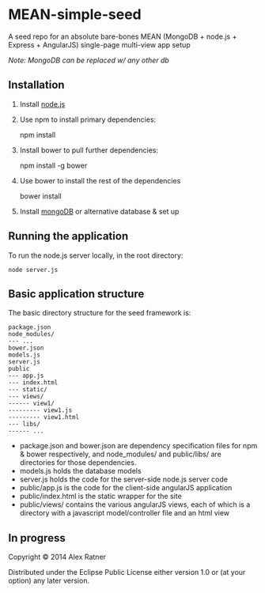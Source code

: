 # MEAN-simple-seed

A seed repo for an absolute bare-bones MEAN (MongoDB + node.js + Express + AngularJS) single-page multi-view app setup

*Note: MongoDB can be replaced w/ any other db*

## Installation

1. Install [node.js](http://nodejs.org/)
2. Use npm to install primary dependencies:

    npm install

3. Install bower to pull further dependencies:

    npm install -g bower

4. Use bower to install the rest of the dependencies

    bower install

5. Install [mongoDB](http://www.mongodb.com/) or alternative database & set up

## Running the application

To run the node.js server locally, in the root directory:

    node server.js

## Basic application structure

The basic directory structure for the seed framework is:

    package.json
    node_modules/
    --- ...
    bower.json
    models.js
    server.js
    public
    --- app.js
    --- index.html
    --- static/
    --- views/
    ------ view1/
    --------- view1.js
    --------- view1.html
    --- libs/
    ------ ...

+ package.json and bower.json are dependency specification files for npm & bower respectively, and node\_modules/ and public/libs/ are directories for those dependencies.
+ models.js holds the database models
+ server.js holds the code for the server-side node.js server code
+ public/app.js is the code for the client-side angularJS application
+ public/index.html is the static wrapper for the site
+ public/views/ contains the various angularJS views, each of which is a directory with a javascript model/controller file and an html view

## In progress

Copyright © 2014 Alex Ratner

Distributed under the Eclipse Public License either version 1.0 or (at
your option) any later version.
